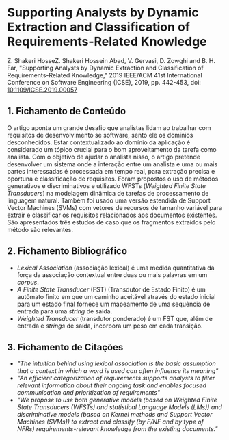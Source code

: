 # Supporting Analysts by Dynamic Extraction and Classification of Requirements-Related Knowledge

Z. Shakeri HosseZ. Shakeri Hossein Abad, V. Gervasi, D. Zowghi and B. H. Far, "Supporting Analysts by Dynamic Extraction and Classification of Requirements-Related Knowledge," 2019 IEEE/ACM 41st International Conference on Software Engineering (ICSE), 2019, pp. 442-453, doi: [10.1109/ICSE.2019.00057](https://doi.org/10.1109/ICSE.2019.00057)

## 1. Fichamento de Conteúdo

O artigo aponta um grande desafio que analistas lidam ao trabalhar com requisitos de desenvolvimento se software, sento ele os domínios desconhecidos. Estar contextualizado ao domínio da aplicação é considerado um tópico crucial para o bom aproveitamento da tarefa como analista. Com o objetivo de ajudar o analista nisso, o artigo pretende desenvolver um sistema onde a interação entre um analista e uma ou mais partes interessadas é processada em tempo real, para extração precisa e oportuna e classificação de requisitos. Foram propostos o uso de métodos generativos e discriminativos e utilizado WFSTs (_Weighted Finite State Transducers_) na modelagem dinâmica de tarefas de processamento de linguagem natural. Também foi usado uma versão estendida de Support Vector Machines (SVMs) com vetores de recursos de tamanho variável para extrair e classificar os requisitos relacionados aos documentos existentes. São apresentados três estudos de caso que os fragmentos extraídos pelo método são relevantes.

## 2. Fichamento Bibliográfico 

* _Lexical Association_ (associação lexical) é uma medida quantitativa da força da associação contextual entre duas ou mais palavras em um _corpus_.
* _A Finite State Transducer_ (FST) (Transdutor de Estado Finito) é um autômato finito em que um caminho aceitável através do estado inicial para um estado final fornece um mapeamento de uma sequência de entrada para uma _string_ de saída.
* _Weighted Transducer_ (transdutor ponderado) é um FST que, além de entrada e _strings_ de saída, incorpora um peso em cada transição.

## 3. Fichamento de Citações 

* _"The intuition behind using lexical association is the basic assumption that a context in which a word is used can often influence its meaning"_
* _"An efficient categorization of requirements supports analysts to filter relevant information about their ongoing task and enables focused communication and prioritization of requirements"_
* _"We propose to use both generative models (based on Weighted Finite State Transducers (WFSTs) and statistical Language Models (LMs)) and discriminative models (based on Kernel methods and Support Vector Machines (SVMs)) to extract and classify (by F/NF and by type of NFRs) requirements-relevant knowledge from the existing documents."_